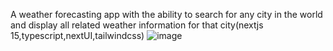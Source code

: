 A weather forecasting app with the ability to search for any city in the world and display all related weather information for that city(nextjs 15,typescript,nextUI,tailwindcss)
![image](https://github.com/user-attachments/assets/0be2152a-9c33-4252-9ed0-a7b49876c0ab)
